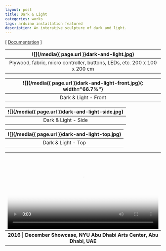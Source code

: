 ```yaml
---
layout: post
title: Dark & Light
categories: works
tags: arduino installation featured
description: An interative sculpture of dark and light.
---
```


[ [Documentation](https://jackbdu.wordpress.com/2017/01/02/dark-and-light/) ]

<!--more-->

![](/media{{ page.url }}dark-and-light.jpg) |
:----------: |
Plywood, fabric, micro controller, buttons, LEDs, etc. 200 x 100 x 200 cm |

![](/media{{ page.url }}dark-and-light-front.jpg){: width="66.7%"} |
:----------: |
Dark & Light - Front |

![](/media{{ page.url }}dark-and-light-side.jpg) |
:----------: |
Dark & Light - Side |

![](/media{{ page.url }}dark-and-light-top.jpg) |
:----------: |
Dark & Light - Top |

<table style="width: 100%;">
  <thead><tr><th>
    <video controls width="100%" preload="auto" poster="/media{{ page.url }}dark-and-light-video.jpg">
      <source src="/media{{ page.url }}dark-and-light-video.mp4" type='video/mp4'>
    </video>
  </th></tr></thead>
  <tbody><tr style="text-align: center;"><th>
    2016 | December Showcase, NYU Abu Dhabi Arts Center, Abu Dhabi, UAE
  </th></tr></tbody>
</table>
